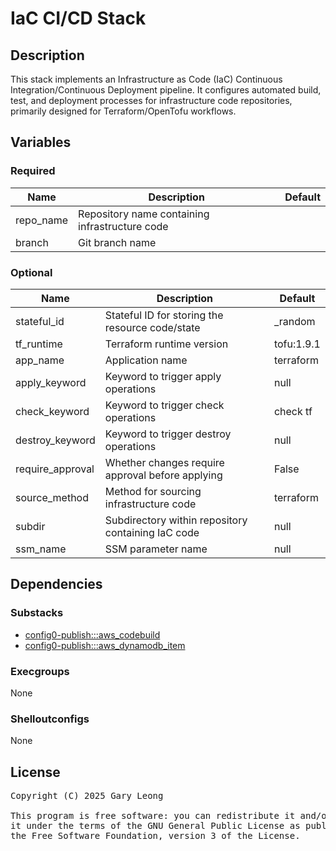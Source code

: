 # IaC CI/CD Stack

## Description

This stack implements an Infrastructure as Code (IaC) Continuous Integration/Continuous Deployment pipeline. It configures automated build, test, and deployment processes for infrastructure code repositories, primarily designed for Terraform/OpenTofu workflows.

## Variables

### Required

| Name | Description | Default |
|------|-------------|---------|
| repo_name | Repository name containing infrastructure code | &nbsp; |
| branch | Git branch name | &nbsp; |

### Optional

| Name | Description | Default |
| ---- | ----------- | ------- |
| stateful_id | Stateful ID for storing the resource code/state | _random |
| tf_runtime | Terraform runtime version | tofu:1.9.1 |
| app_name | Application name | terraform |
| apply_keyword | Keyword to trigger apply operations | null |
| check_keyword | Keyword to trigger check operations | check tf |
| destroy_keyword | Keyword to trigger destroy operations | null |
| require_approval | Whether changes require approval before applying | False |
| source_method | Method for sourcing infrastructure code | terraform |
| subdir | Subdirectory within repository containing IaC code | null |
| ssm_name | SSM parameter name | null |

## Dependencies

### Substacks
- [config0-publish:::aws_codebuild](https://api-app.config0.com/web_api/v1.0/stacks/config0-publish/aws_codebuild)
- [config0-publish:::aws_dynamodb_item](https://api-app.config0.com/web_api/v1.0/stacks/config0-publish/aws_dynamodb_item)

### Execgroups
None

### Shelloutconfigs
None

## License
<pre>
Copyright (C) 2025 Gary Leong <gary@config0.com>

This program is free software: you can redistribute it and/or modify
it under the terms of the GNU General Public License as published by
the Free Software Foundation, version 3 of the License.
</pre>